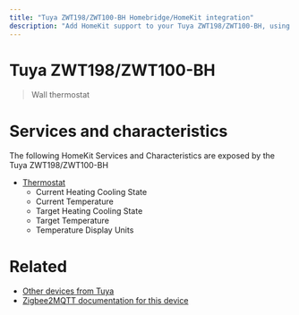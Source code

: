 ```yaml
---
title: "Tuya ZWT198/ZWT100-BH Homebridge/HomeKit integration"
description: "Add HomeKit support to your Tuya ZWT198/ZWT100-BH, using Homebridge, Zigbee2MQTT and homebridge-z2m."
---
```

<!---
This file has been GENERATED using src/docgen/docgen.ts
DO NOT EDIT THIS FILE MANUALLY!
-->
# Tuya ZWT198/ZWT100-BH
> Wall thermostat


# Services and characteristics
The following HomeKit Services and Characteristics are exposed by
the Tuya ZWT198/ZWT100-BH

* [Thermostat](../../climate.md)
  * Current Heating Cooling State
  * Current Temperature
  * Target Heating Cooling State
  * Target Temperature
  * Temperature Display Units


# Related
* [Other devices from Tuya](../index.md#tuya)
* [Zigbee2MQTT documentation for this device](https://www.zigbee2mqtt.io/devices/ZWT198_ZWT100-BH.html)
